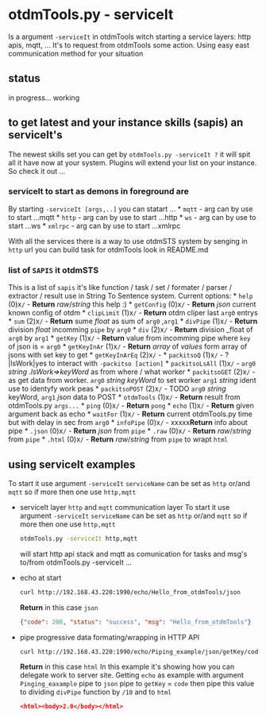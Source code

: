 # otdmTools.py - serviceIt

  Is a argument `-serviceIt` in otdmTools witch  starting a service layers: http apis, mqtt, ... It's to request from otdmTools some action. Using easy east communication  method for your situation

## status

  in progress... working

## to get latest and your instance skills (sapis) an serviceIt's

  The newest skills set you can get by `otdmTools.py -serviceIt ?` it will spit all it have now at your system. Plugins will extend your list on your instance. So check it out ...

### serviceIt to start as demons in foreground are

  By starting `-serviceIt [args,..]` you can statart ...
     * `mqtt`  - arg can by use to start ...mqtt
     * `http`  - arg can by use to start ...http
     * `ws`  - arg can by use to start ...ws
     * `xmlrpc`  - arg can by use to start ...xmlrpc

  With all the services there is a way to use otdmSTS system by senging in
  `http` url you can build task for otdmTools look in README.md

### list of `SAPIS` it otdmSTS

  This is a list of `sapis` it's like function / task / set / formater / parser / extractor / result
  use in String To Sentence system. Current options:
    * `help` (0)x`/` - **Return** _raw_/_string_ this help :)
    * `getConfig` (0)x`/` - **Return** _json_ current known config of otdm
    * `clipLimit` (1)x`/` - **Return** otdm cliper last `arg0` entrys
    * `sum` (2)x`/` - **Return** sume _float_ as sum of `arg0` ,`arg1`
    * `divPipe` (1)x`/` - **Return** division _float_ incomming `pipe` by `arg0`
    * `div` (2)x`/` - **Return** division _float of `arg0` by `arg1`
    * `getKey` (1)x`/` - **Return** value from incomming pipe where `key` of json is =  `arg0`
    * `getKeyInAr` (1)x`/` - **Return** _array_ of _values_ form array of jsons with set key to get
    * `getKeyInArEq` (2)x`/` -
    * `packitsoQ` (1)x`/` - ?|lsWork|yes to interact with `-packitso [action]`
    * `packitsoLsAll` (1)x`/` - `arg0` _string_ _.lsWork=>keyWord_ as from where / what worker
    * `packitsoGET` (2)x`/` - as get data from worker. `arg0` _string_ _keyWord_ to set worker `arg1` _string_ ident use to identyfy work peas
    * `packitsoPOST` (2)x`/` - TODO `arg0` _string_ keyWord, `arg1` _json_ data to POST
    * `otdmTools` (1)x`/` - **Return** result from otdmTools.py `args...`
    * `ping` (0)x`/` - **Return** `pong`
    * `echo` (1)x`/` - **Return** given argument back as echo
    * `waitFor` (1)x`/` - **Return** current otdmTools.py time but with delay in sec from `arg0`
    * `infoPipe` (0)x`/` - xxxxx**Return** info about pipe
    * `.json` (0)x`/` - **Return** _json_ from `pipe`
    * `.raw` (0)x`/` - **Return** _raw_/_string_ from `pipe`
    * `.html` (0)x`/` - **Return** _raw_/_string_ from `pipe` to wrapt `html`

## using serviceIt examples

  To start it use argument `-serviceIt` `serviceName` can be set as `http` or/and `mqtt` so if more then one use `http,mqtt`

* serviceIt layer `http` and `mqtt` communication layer
  To start it use argument `-serviceIt` `serviceName` can be set as `http` or/and `mqtt` so if more then one use `http,mqtt`

  ```bash
  otdmTools.py -serviceIt http,mqtt
  ```

  will start http api stack and mqtt as comunication for tasks and msg's to/from otdmTools.py -serviceIt ...

* echo at start

  ```bash
  curl http://192.168.43.220:1990/echo/Hello_from_otdmTools/json
  ```

  **Return** in this case `json`  

  ```json
  {"code": 200, "status": "success", "msg": "Hello_from_otdmTools"}
  ```

* pipe progressive data formating/wrapping in HTTP API  

  ```bash
  curl http://192.168.43.220:1990/echo/Piping_example/json/getKey/code/divPipe/100/html
  ```

  **Return** in this case `html`
  In this example it's showing how you can delegate work to server site. Getting `echo` as example with argument `Pinging_eaxample` pipe to `json` pipe to `getKey` = `code` then pipe this value to dividing `divPipe` function by `/10` and to `html`

  ```json
  <html><body>2.0</body></html>
  ```
